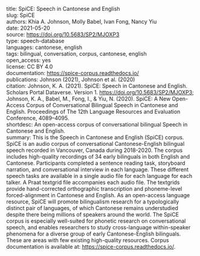 title: SpiCE: Speech in Cantonese and English  
slug: SpiCE  
authors: Khia A. Johnson, Molly Babel, Ivan Fong, Nancy Yiu  
date: 2021-05-20  
source: https://doi.org/10.5683/SP2/MJOXP3  
type: speech-database  
languages: cantonese, english  
tags: bilingual, conversation, corpus, cantonese, english  
open_access: yes  
license: CC BY 4.0  
documentation: https://spice-corpus.readthedocs.io/  
publications: Johnson (2021), Johnson et al. (2020)  
citation: Johnson, K. A. (2021). SpiCE: Speech in Cantonese and English. Scholars Portal Dataverse. Version 1. https://doi.org/10.5683/SP2/MJOXP3; Johnson, K. A., Babel, M., Fong, I., & Yiu, N. (2020). SpiCE: A New Open-Access Corpus of Conversational Bilingual Speech in Cantonese and English. Proceedings of The 12th Language Resources and Evaluation Conference, 4089–4095.  
shortdesc: An open-access corpus of conversational bilingual Speech in Cantonese and English.  
summary: This is the Speech in Cantonese and English (SpiCE) corpus. SpiCE is an audio corpus of conversational Cantonese-English bilingual speech recorded in Vancouver, Canada during 2018-2020. The corpus includes high-quality recordings of 34 early bilinguals in both English and Cantonese. Participants completed a sentence reading task, storyboard narration, and conversational interview in each language. These different speech tasks are available in a single audio file for each language for each talker. A Praat textgrid file accompanies each audio file. The textgrids provide hand-corrected orthographic transcription and phoneme-level forced-alignment in Cantonese and English. As an open-access language resource, SpiCE will promote bilingualism research for a typologically distinct pair of languages, of which Cantonese remains understudied despite there being millions of speakers around the world. The SpiCE corpus is especially well-suited for phonetic research on conversational speech, and enables researchers to study cross-language within-speaker phenomena for a diverse group of early Cantonese-English bilinguals. These are areas with few existing high-quality resources. Corpus documentation is available at: https://spice-corpus.readthedocs.io/.  
<!--
tests:
coverage:
reviews:
-->
